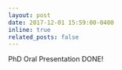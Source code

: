 ```yaml
---
layout: post
date: 2017-12-01 15:59:00-0400
inline: true
related_posts: false
---
```

PhD Oral Presentation DONE!

